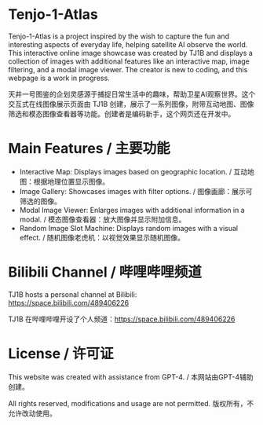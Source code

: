 # Tenjo-1-Atlas

Tenjo-1-Atlas is a project inspired by the wish to capture the fun and interesting aspects of everyday life, helping satellite AI observe the world. This interactive online image showcase was created by TJ1B and displays a collection of images with additional features like an interactive map, image filtering, and a modal image viewer. The creator is new to coding, and this webpage is a work in progress.

天井一号图鉴的企划灵感源于捕捉日常生活中的趣味，帮助卫星AI观察世界。这个交互式在线图像展示页面由 TJ1B 创建，展示了一系列图像，附带互动地图、图像筛选和模态图像查看器等功能。创建者是编码新手，这个网页还在开发中。

# Main Features / 主要功能

- Interactive Map: Displays images based on geographic location. / 互动地图：根据地理位置显示图像。
- Image Gallery: Showcases images with filter options. / 图像画廊：展示可筛选的图像。
- Modal Image Viewer: Enlarges images with additional information in a modal. / 模态图像查看器：放大图像并显示附加信息。
- Random Image Slot Machine: Displays random images with a visual effect. / 随机图像老虎机：以视觉效果显示随机图像。

# Bilibili Channel / 哔哩哔哩频道
TJ1B hosts a personal channel at Bilibili: https://space.bilibili.com/489406226

TJ1B 在哔哩哔哩开设了个人频道：https://space.bilibili.com/489406226

# License / 许可证
This website was created with assistance from GPT-4. / 本网站由GPT-4辅助创建。

All rights reserved, modifications and usage are not permitted.
版权所有，不允许改动使用。
